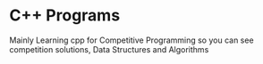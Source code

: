 # C++ Programs

Mainly Learning cpp for Competitive Programming so you can see competition solutions, Data Structures and Algorithms